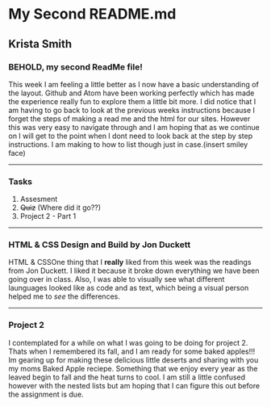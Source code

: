 # My Second README.md
## Krista Smith

### BEHOLD, my second ReadMe file!
This week I am feeling a little better as I now have a basic understanding of the layout. Github and Atom have been working perfectly which has made the experience really fun to explore them a little bit more. I did notice that I am having to go back to look at the previous weeks instructions because I forget the steps of making a read me and the html for our sites. However this was very easy to navigate through and I am hoping that as we continue on I will get to the point when I dont need to look back at the step by step instructions. I am making to how to list though just in case.(insert smiley face)

---
### Tasks
1. Assesment
2. ~~Quiz~~ (Where did it go??)
3. Project 2 - Part 1

---
### HTML & CSS Design and Build by Jon Duckett 
HTML & CSSOne thing that I **really** liked from this week was the readings from Jon Duckett. I liked it because it broke down everything we have been going over in class. Also, I was able to visually see what different launguages looked like as code and as text, which being a visual person helped me to *see* the differences.

---
### Project 2
I contemplated for a while on what I was going to be doing for project 2. Thats when I remembered its fall, and I am
ready for some baked apples!!! Im gearing up for making these delicious little deserts and sharing with you my moms
Baked Apple reciepe. Something that we enjoy every year as the leaved begin to fall and the heat turns to cool. I am still a little confused however with the nested lists but am hoping that I can figure this out before the assignment is due.
